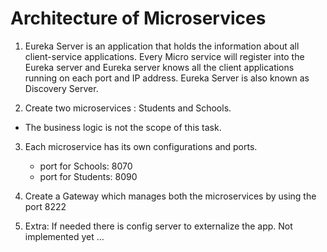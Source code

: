 <h1>Architecture of Microservices</h1>

1. Eureka Server is an application that holds the information about all client-service applications.
Every Micro service will register into the Eureka server and Eureka server knows all the client applications running on each port and IP address.
Eureka Server is also known as Discovery Server.

2. Create two microservices : Students and Schools.
- The business logic is not the scope of this task.

3. Each microservice has its own configurations and ports.
   - port for Schools: 8070
   - port for Students: 8090
   
4. Create a Gateway which manages both the microservices by using the port 8222
5. Extra: If needed there is config server to externalize the app. Not implemented yet ...
